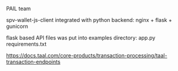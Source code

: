 PAIL team

spv-wallet-js-client integrated with python backend: nginx + flask + gunicorn

flask based API files was put into examples directory:
app.py
requirements.txt



https://docs.taal.com/core-products/transaction-processing/taal-transaction-endpoints
